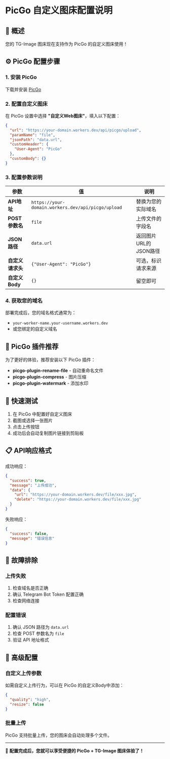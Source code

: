 # PicGo 自定义图床配置说明

## 🎯 概述

您的 TG-Image 图床现在支持作为 PicGo 的自定义图床使用！

## ⚙️ PicGo 配置步骤

### 1. 安装 PicGo
下载并安装 [PicGo](https://github.com/Molunerfinn/PicGo/releases)

### 2. 配置自定义图床

在 PicGo 设置中选择 **"自定义Web图床"**，填入以下配置：

```json
{
  "url": "https://your-domain.workers.dev/api/picgo/upload",
  "paramName": "file",
  "jsonPath": "data.url",
  "customHeader": {
    "User-Agent": "PicGo"
  },
  "customBody": {}
}
```

### 3. 配置参数说明

| 参数 | 值 | 说明 |
|------|----|----|
| **API地址** | `https://your-domain.workers.dev/api/picgo/upload` | 替换为您的实际域名 |
| **POST参数名** | `file` | 上传文件的字段名 |
| **JSON路径** | `data.url` | 返回图片URL的JSON路径 |
| **自定义请求头** | `{"User-Agent": "PicGo"}` | 可选，标识请求来源 |
| **自定义Body** | `{}` | 留空即可 |

### 4. 获取您的域名

部署完成后，您的域名格式通常为：
- `your-worker-name.your-username.workers.dev`
- 或您绑定的自定义域名

## 🎨 PicGo 插件推荐

为了更好的体验，推荐安装以下 PicGo 插件：

- **picgo-plugin-rename-file** - 自动重命名文件
- **picgo-plugin-compress** - 图片压缩
- **picgo-plugin-watermark** - 添加水印

## 🚀 快速测试

1. 在 PicGo 中配置好自定义图床
2. 截图或选择一张图片
3. 点击上传按钮
4. 成功后会自动复制图片链接到剪贴板

## 📋 API响应格式

成功响应：
```json
{
  "success": true,
  "message": "上传成功",
  "data": {
    "url": "https://your-domain.workers.dev/file/xxx.jpg",
    "delete": "https://your-domain.workers.dev/file/xxx.jpg"
  }
}
```

失败响应：
```json
{
  "success": false,
  "message": "错误信息"
}
```

## 🔧 故障排除

### 上传失败
1. 检查域名是否正确
2. 确认 Telegram Bot Token 配置正确
3. 检查网络连接

### 配置错误
1. 确认 JSON 路径为 `data.url`
2. 检查 POST 参数名为 `file`
3. 验证 API 地址格式

## 🎯 高级配置

### 自定义上传参数
如需自定义上传行为，可以在 PicGo 的自定义Body中添加：

```json
{
  "quality": "high",
  "resize": false
}
```

### 批量上传
PicGo 支持批量上传，您的图床会自动处理多个文件。

---

🎉 **配置完成后，您就可以享受便捷的 PicGo + TG-Image 图床体验了！** 